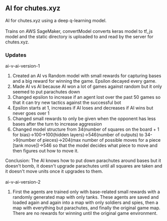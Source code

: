 ## AI for chutes.xyz
AI for chutes.xyz using a deep q-learning model.</br></br>
Trains on AWS SageMaker, convertModel converts keras model to tf_js model and the static directory is uploaded to and read by the server for chutes.xyz.

### Updates
ai-v-ai-version-1
<ol>
  <li>Created an AI vs Random model with small rewards for capturing bases and a big reward for winning the game. Epsilon decayed every game.</li>
  <li>Made AI vs AI because AI won a lot of games against random but it only seemed to put parachutes down</li>
  <li>Changed epsilon to increase if an agent lost over the past 50 games so that it can try new tactics against the successful bot</li>
  <li>Epsilon starts at 1, increases if AI loses and decreases if AI wins but never goes over 1</li>
  <li>Changed small rewards to only be given when the opponent has less bases after the turn to increase aggression</li>
  <li>Changed model structure from 34(number of squares on the board + 1 for bias)->100->100(hidden layers)->546(number of outputs) to 34->9(number of pieces)->204(max number of possible moves for a piece [tank move])->546 so that the model decides what piece to move and then figures out how to move it.</li>
</ol>
Conclusion: The AI knows how to put down parachutes around bases but it doesn't bomb, it doesn't upgrade parachutes until all squares are taken and it doesn't move units once it upgrades to them.</br></br>
ai-v-ai-version-2</br>
<ol>
  <li>First the agents are trained only with base-related small rewards with a randomly generated map with only tanks. These agents are saved and loaded again and again into a map with only soldiers and spies, then a map with everything but parachutes, and finally the original game map. There are no rewards for winning until the original game environment.</li>
</ol>
